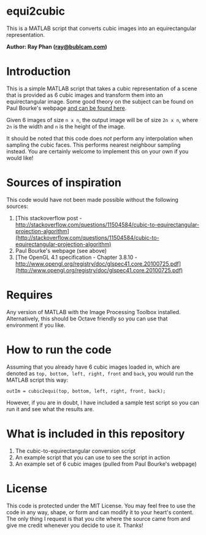 equi2cubic
==========

This is a MATLAB script that converts cubic images into an equirectangular representation.

**Author: Ray Phan (ray@bublcam.com)**

# Introduction

This is a simple MATLAB script that takes a cubic representation of a scene that is provided as 6 cubic images and transform them into an equirectangular image.  Some good theory on the subject can be found on Paul Bourke's webpage [and can be found here](http://paulbourke.net/geometry/transformationprojection/).

Given 6 images of size `n x n`, the output image will be of size `2n x n`, where `2n` is the width and `n` is the height of the image.

It should be noted that this code does *not* perform any interpolation when sampling the cubic faces.  This performs nearest neighbour sampling instead.  You are certainly welcome to implement this on your own if you would like!

# Sources of inspiration

This code would have not been made possible without the following sources:

1. [This stackoverflow post - http://stackoverflow.com/questions/11504584/cubic-to-equirectangular-projection-algorithm](http://stackoverflow.com/questions/11504584/cubic-to-equirectangular-projection-algorithm)
2. Paul Bourke's webpage (see above)
3. [The OpenGL 4.1 specification - Chapter 3.8.10 - http://www.opengl.org/registry/doc/glspec41.core.20100725.pdf](http://www.opengl.org/registry/doc/glspec41.core.20100725.pdf)

# Requires

Any version of MATLAB with the Image Processing Toolbox installed.  Alternatively, this should be Octave friendly so you can use that environment if you like.

# How to run the code

Assuming that you already have 6 cubic images loaded in, which are denoted as ``top, bottom, left, right, front`` and ``back``, you would run the MATLAB script this way:

```
outIm = cubic2equi(top, bottom, left, right, front, back);
```

However, if you are in doubt, I have included a sample test script so you can run it and see what the results are.

# What is included in this repository
1. The cubic-to-equirectangular conversion script
2. An example script that you can use to see the script in action
3. An example set of 6 cubic images (pulled from Paul Bourke's webpage)

# License
This code is protected under the MIT License.  You may feel free to use the code in any way, shape, or form and can modify it to your heart's content.  The only thing I request is that you cite where the source came from and give me credit whenever you decide to use it.  Thanks!
